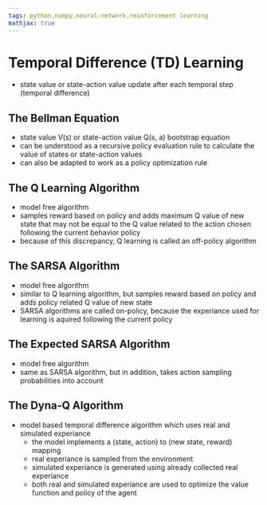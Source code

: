 ```yaml
---
tags: python,numpy,neural-network,reinforcement learning
mathjax: true
---
```

# Temporal Difference (TD) Learning

- state value or state-action value update after each temporal step (temporal difference)

## The Bellman Equation

- state value V(s) or state-action value Q(s, a) bootstrap equation
- can be understood as a recursive policy evaluation rule to calculate the value of states or state-action values
- can also be adapted to work as a policy optimization rule

## The Q Learning Algorithm

- model free algorithm
- samples reward based on policy and adds maximum Q value of new state that may not be equal to the Q value related to the action chosen following the current behavior policy
- because of this discrepancy, Q learning is called an off-policy algorithm

## The SARSA Algorithm

- model free algorithm
- similar to Q learning algorithm, but samples reward based on policy and adds policy related Q value of new state
- SARSA algorithms are called on-policy, because the experiance used for learning is aquired following the current policy

## The Expected SARSA Algorithm

- model free algorithm
- same as SARSA algorithm, but in addition, takes action sampling probabilities into account

## The Dyna-Q Algorithm

- model based temporal difference algorithm which uses real and simulated experiance
  - the model implements a (state, action) to (new state, reward) mapping
  - real experiance is sampled from the environment
  - simulated experiance is generated using already collected real experiance
  - both real and simulated experiance are used to optimize the value function and policy of the agent

